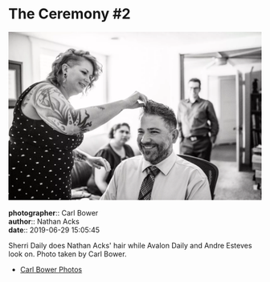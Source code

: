 # The Ceremony #2

![Sherri Daily does Nathan Acks' hair](assets/2019-06-29-set-1-the-ceremony-02.webp)

**photographer**:: Carl Bower  
**author**:: Nathan Acks  
**date**:: 2019-06-29 15:05:45

Sherri Daily does Nathan Acks' hair while Avalon Daily and Andre Esteves look on. Photo taken by Carl Bower.

* [Carl Bower Photos](https://carlbowerphotos.com)
